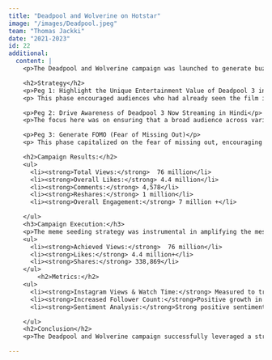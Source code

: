 ```yaml
---
title: "Deadpool and Wolverine on Hotstar"
image: "/images/Deadpool.jpeg"
team: "Thomas Jackki"
date: "2021-2023"
id: 22
additional:
  content: |
    <p>The Deadpool and Wolverine campaign was launched to generate buzz and anticipation for the Hindi release of Deadpool 3 on Hotstar. Targeting action movie enthusiasts, Deadpool fans, and the Hindi-speaking audience, the campaign used a strategic three-peg approach to maximize engagement, awareness, and FOMO (fear of missing out).</p>

    <h2>Strategy</h2>
    <p>Peg 1: Highlight the Unique Entertainment Value of Deadpool 3 in Hindi</p>
    <p> This phase encouraged audiences who had already seen the film in English to experience the added humor and cultural relevance of the Hindi version.</p>

    <p>Peg 2: Drive Awareness of Deadpool 3 Now Streaming in Hindi</p>
    <p>The focus here was on ensuring that a broad audience across various platforms knew that the Hindi version of Deadpool 3 was now available for streaming.</p>

    <p>Peg 3: Generate FOMO (Fear of Missing Out)</p>
    <p> This phase capitalized on the fear of missing out, encouraging people who hadn't yet watched Deadpool 3 in Hindi to stream it immediately, emphasizing the experience they were missing.</p>

    <h2>Campaign Results:</h2>
    <ul>
      <li><strong>Total Views:</strong>  76 million</li>
      <li><strong>Overall Likes:</strong> 4.4 million</li>
      <li><strong>Comments:</strong> 4,578</li>
      <li><strong>Reshares:</strong> 1 million</li>
      <li><strong>Overall Engagement:</strong> 7 million +</li>

    </ul>
    <h3>Campaign Execution:</h3>
    <p>The meme seeding strategy was instrumental in amplifying the message. The campaign reached a broad audience by collaborating with 259 pages across various platforms, delivering 511 posts and reels. The collective follower base of these pages amounted to 442 million, allowing the campaign to generate widespread attention and engage viewers across multiple social media channels.</p>
    <ul>
      <li><strong>Achieved Views:</strong>  76 million</li>
      <li><strong>Likes:</strong> 4.4 million+</li>
      <li><strong>Shares:</strong> 338,869</li>
    </ul>
        <h2>Metrics:</h2>
    <ul>
      <li><strong>Instagram Views & Watch Time:</strong> Measured to track user engagement and campaign success.</li>
      <li><strong>Increased Follower Count:</strong>Positive growth in followers for the brand and show-related pages.</li>
      <li><strong>Sentiment Analysis:</strong>Strong positive sentiment from viewers, as evidenced by the comments and shares.</li>

    </ul>
    <h2>Conclusion</h2>
    <p>The Deadpool and Wolverine campaign successfully leveraged a strategic approach to promote the Hindi release of Deadpool 3 on Hotstar. The three-peg strategy effectively increased awareness, generated excitement, and created a sense of FOMO, resulting in impressive engagement metrics and a viral buzz across social media platforms. The campaign's success highlights the power of tailored content and meme seeding in amplifying buzz around a major entertainment release.</p>

---
```

